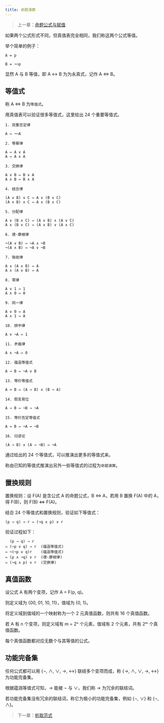 ```yaml
---
title: 命题演算
---
```


> 上一章：[命题公式与赋值](/logic/formula)

如果两个公式形式不同，但真值表完全相同，我们称这两个公式等值。

举个简单的例子：

```
A = p

B = ¬¬p
```

显然 A 与 B 等值，即 A ↔ B 为为永真式，记作 A ⇔ B。

## 等值式

称 A ⇔ B 为`等值式`。

用真值表可以验证很多等值式，这里给出 24 个重要等值式。

```
1. 双重否定律

A ⇔ ¬¬A

2. 等幂律

A ⇔ A ∨ A
A ⇔ A ∧ A

3. 交换律

A ∨ B ⇔ B ∨ A
A ∧ B ⇔ B ∧ A

4. 结合律

(A ∨ B) ∨ C ⇔ A ∨ (B ∨ C)
(A ∧ B) ∧ C ⇔ A ∧ (B ∧ C)

5. 分配律

A ∨ (B ∧ C) ⇔ (A ∨ B) ∧ (A ∨ C)
A ∧ (B ∨ C) ⇔ (A ∧ B) ∨ (A ∧ C)

6. 德·摩根律

¬(A ∨ B) ⇔ ¬A ∧ ¬B
¬(A ∧ B) ⇔ ¬A ∨ ¬B

7. 吸收律

A ∨ (A ∧ B) ⇔ A
A ∧ (A ∨ B) ⇔ A

8. 零律

A ∨ 1 ⇔ 1
A ∧ 0 ⇔ 0

9. 同一律

A ∨ 0 ⇔ A
A ∧ 1 ⇔ A

10. 排中律

A ∨ ¬A ⇔ 1

11. 矛盾律

A ∧ ¬A ⇔ 0

12. 蕴涵等值式

A → B ⇔ ¬A ∨ B

13. 等价等值式

A ↔ B ⇔ (A → B) ∧ (B → A)

14. 假言易位

A → B ⇔ ¬B → ¬A

15. 等价否定等值式

A ↔ B ⇔ ¬A ↔ ¬B

16. 归谬论

(A → B) ∧ (A → ¬B) ⇔ ¬A
```

通过给出的 24 个等值式，可以推演出更多的等值式来。

称由已知的等值式推演出另外一些等值式的过程为`命题演算`。

## 置换规则

置换规则：设 F(A) 是含公式 A 的命题公式，B ⇔ A，若用 B 置换 F(A) 中的 A，得 F(B)，则 F(B) ⇔ F(A)。

结合 24 个等值式和置换规则，验证如下等值式：

```
(p → q) → r ⇔ (¬q ∧ p) ∨ r
```

验证过程如下：

```
  (p → q) → r   
⇔ (¬p ∨ q) → r  (蕴涵等值式)
⇔ ¬(¬p ∨ q)r    (蕴涵等值式)
⇔ (p ∧ ¬q) ∨ r  (德·摩根律)
⇔ (¬q ∧ p) ∨ r  (交换律)
```

## 真值函数

设公式 A 有两个变项，记作 A = F(p, q)。

则定义域为 {00, 01, 10, 11}，值域为 {0, 1}。

将定义域到值域的一个映射称为一个 2 元真值函数，则共有 16 个真值函数。

若 A 有 n 个变项，则定义域有 m = 2ⁿ 个元素，值域有 2 个元素，共有 2ᵐ 个真值函数。

每个真值函数都对应无数个与其等值的公式。

## 功能完备集

任何公式都可以用 {¬, ∧, ∨, →, ↔} 联结多个变项而成，称 {→, ∧, ∨, →, ↔} 为功能完备集。

根据蕴涵等值式可知，→ 能被 ¬ 与 ∨，我们称 → 为冗余的联结词。

若功能完备集没有冗余的联结词，称它为极小的功能完备集，例如 {¬, ∨} 和 {¬, ∧}。

> 下一章：[析取范式](/logic/dnf)